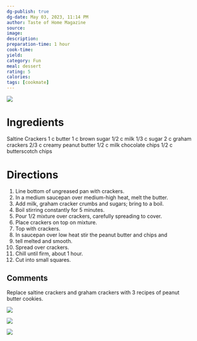 ```yaml
---
dg-publish: true
dg-date: May 03, 2023, 11:14 PM
author: Taste of Home Magazine
source: 
image:
description: 
preparation-time: 1 hour
cook-time:
yield: 
category: Fun
meal: dessert
rating: 5
calories: 
tags: [cookmate]
---
```


![](https://d3u8pti8i6gm88.cloudfront.net/medias/img/recipes/44450_Kit_Kat_P5eEtth.jpg)

# Ingredients

Saltine Crackers
1 c butter
1 c brown sugar
1/2 c milk
1/3 c sugar
2 c graham crackers
2/3 c creamy peanut butter
1/2 c milk chocolate chips
1/2 c butterscotch chips

# Directions

1) Line bottom of ungreased pan with crackers.
2) In a medium saucepan over medium-high heat, melt the butter.
3) Add milk, graham cracker crumbs and sugars; bring to a boil.
4) Boil stirring constantly for 5 minutes.
5) Pour 1/2 mixture over crackers, carefully spreading to cover.
6) Place crackers on top on mixture.
7) Top with crackers.
8) In saucepan over low heat stir the peanut butter and chips and
9) tell melted and smooth.
10) Spread over crackers.
11) Chill until firm, about 1 hour.
12) Cut into small squares.

## Comments

Replace saltine crackers and graham crackers with 3 recipes of peanut butter cookies.

![](https://d3u8pti8i6gm88.cloudfront.net/medias/img/recipes/44450_Kit_Kat_SOWfVXb.png)

![](https://d3u8pti8i6gm88.cloudfront.net/medias/img/recipes/44450_Kit_Kat_kMO5keW.png)

![](https://d3u8pti8i6gm88.cloudfront.net/medias/img/recipes/44450_Kit_Kat_kwDY8D2.png)